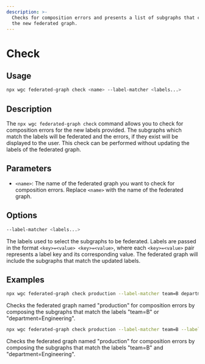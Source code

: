 ```yaml
---
description: >-
  Checks for composition errors and presents a list of subgraphs that constitute
  the new federated graph.
---
```


# Check

## Usage

```bash
npx wgc federated-graph check <name> --label-matcher <labels...>
```

## Description

The `npx wgc federated-graph check` command allows you to check for composition errors for the new labels provided. The subgraphs which match the labels will be federated and the errors, if they exist will be displayed to the user. This check can be performed without updating the labels of the federated graph.

## Parameters

* `<name>`: The name of the federated graph you want to check for composition errors. Replace `<name>` with the name of the federated graph.

## Options

```bash
--label-matcher <labels...>
```

The labels used to select the subgraphs to be federated. Labels are passed in the format `<key>=<value> <key>=<value>`, where each `<key>=<value>` pair represents a label key and its corresponding value. The federated graph will include the subgraphs that match the updated labels.

## Examples

```bash
npx wgc federated-graph check production --label-matcher team=B department=Engineering
```

Checks the federated graph named "production" for composition errors by composing the subgraphs that match the labels "team=B" or "department=Engineering".

```bash
npx wgc federated-graph check production --label-matcher team=B --label-matcher department=Engineering
```

Checks the federated graph named "production" for composition errors by composing the subgraphs that match the labels "team=B" and "department=Engineering".
